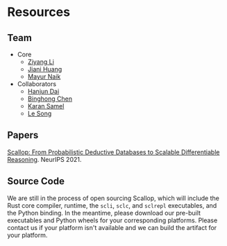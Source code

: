 # Resources

## Team

- Core
  - [Ziyang Li](https://liby99.github.io/)
  - [Jiani Huang](http://cis.upenn.edu/~jianih)
  - [Mayur Naik](https://www.cis.upenn.edu/~mhnaik/)
- Collaborators
  - [Hanjun Dai](https://hanjun-dai.github.io/)
  - [Binghong Chen](https://binghongchen.net/)
  - [Karan Samel](https://karans.github.io/)
  - [Le Song](https://scholar.google.com/citations?user=Xl4E0CsAAAAJ&hl=en)

## Papers

[Scallop: From Probabilistic Deductive Databases to Scalable Differentiable Reasoning](https://www.cis.upenn.edu/~mhnaik/papers/neurips21.pdf). NeurIPS 2021.

## Source Code

We are still in the process of open sourcing Scallop, which will include the
Rust core compiler, runtime, the `scli`, `sclc`, and `sclrepl` executables,
and the Python binding.
In the meantime, please download our pre-built executables and Python wheels
for your corresponding platforms.
Please contact us if your platform isn't available and we can build the artifact
for your platform.
